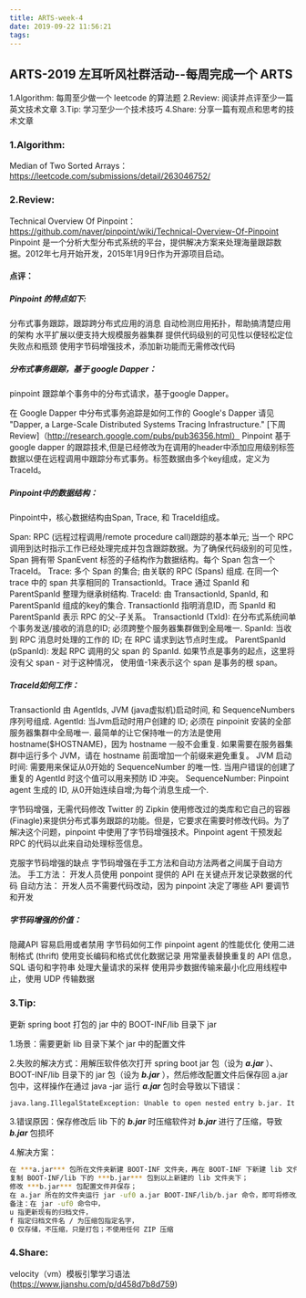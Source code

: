 ```yaml
---
title: ARTS-week-4
date: 2019-09-22 11:56:21
tags:
---
```


## ARTS-2019 左耳听风社群活动--每周完成一个 ARTS
1.Algorithm: 每周至少做一个 leetcode 的算法题
2.Review: 阅读并点评至少一篇英文技术文章
3.Tip: 学习至少一个技术技巧
4.Share: 分享一篇有观点和思考的技术文章

### 1.Algorithm:

Median of Two Sorted Arrays：https://leetcode.com/submissions/detail/263046752/

### 2.Review:

Technical Overview Of Pinpoint：https://github.com/naver/pinpoint/wiki/Technical-Overview-Of-Pinpoint
Pinpoint 是一个分析大型分布式系统的平台，提供解决方案来处理海量跟踪数据。2012年七月开始开发，2015年1月9日作为开源项目启动。

#### 点评：

##### Pinpoint 的特点如下:

分布式事务跟踪，跟踪跨分布式应用的消息
自动检测应用拓扑，帮助搞清楚应用的架构
水平扩展以便支持大规模服务器集群
提供代码级别的可见性以便轻松定位失败点和瓶颈
使用字节码增强技术，添加新功能而无需修改代码

##### 分布式事务跟踪，基于 google Dapper：
pinpoint 跟踪单个事务中的分布式请求，基于google Dapper。

在 Google Dapper 中分布式事务追踪是如何工作的
Google's Dapper 请见 "Dapper, a Large-Scale Distributed Systems Tracing Infrastructure." [下周Review]（http://research.google.com/pubs/pub36356.html）
Pinpoint 基于 google dapper 的跟踪技术,但是已经修改为在调用的header中添加应用级别标签数据以便在远程调用中跟踪分布式事务。标签数据由多个key组成，定义为 TraceId。

##### Pinpoint中的数据结构：
Pinpoint中，核心数据结构由Span, Trace, 和 TraceId组成。

Span: RPC (远程过程调用/remote procedure call)跟踪的基本单元; 当一个 RPC 调用到达时指示工作已经处理完成并包含跟踪数据。为了确保代码级别的可见性，Span 拥有带 SpanEvent 标签的子结构作为数据结构。每个 Span 包含一个 TraceId。
Trace: 多个 Span 的集合; 由关联的 RPC (Spans) 组成. 在同一个 trace 中的 span 共享相同的 TransactionId。Trace 通过 SpanId 和 ParentSpanId 整理为继承树结构.
TraceId: 由 TransactionId, SpanId, 和 ParentSpanId 组成的key的集合. TransactionId 指明消息ID，而 SpanId 和 ParentSpanId 表示 RPC 的父-子关系。
TransactionId (TxId): 在分布式系统间单个事务发送/接收的消息的ID; 必须跨整个服务器集群做到全局唯一.
SpanId: 当收到 RPC 消息时处理的工作的 ID; 在 RPC 请求到达节点时生成。
ParentSpanId (pSpanId): 发起 RPC 调用的父 span 的 SpanId. 如果节点是事务的起点，这里将没有父 span - 对于这种情况， 使用值-1来表示这个 span 是事务的根 span。

##### TraceId如何工作：
TransactionId 由 AgentIds, JVM (java虚拟机)启动时间, 和 SequenceNumbers 序列号组成.
AgentId: 当Jvm启动时用户创建的 ID; 必须在 pinpoinit 安装的全部服务器集群中全局唯一. 最简单的让它保持唯一的方法是使用 hostname($HOSTNAME)，因为 hostname 一般不会重复. 如果需要在服务器集群中运行多个 JVM，请在 hostname 前面增加一个前缀来避免重复。
JVM 启动时间: 需要用来保证从0开始的 SequenceNumber 的唯一性. 当用户错误的创建了重复的 AgentId 时这个值可以用来预防 ID 冲突。
SequenceNumber: Pinpoint agent 生成的 ID, 从0开始连续自增;为每个消息生成一个.

字节码增强，无需代码修改
Twitter 的 Zipkin 使用修改过的类库和它自己的容器 (Finagle)来提供分布式事务跟踪的功能。但是，它要求在需要时修改代码。为了解决这个问题，pinpoint 中使用了字节码增强技术。Pinpoint agent 干预发起 RPC 的代码以此来自动处理标签信息。

克服字节码增强的缺点
字节码增强在手工方法和自动方法两者之间属于自动方法。
手工方法： 开发人员使用 ponpoint 提供的 API 在关键点开发记录数据的代码
自动方法： 开发人员不需要代码改动，因为 pinpoint 决定了哪些 API 要调节和开发

##### 字节码增强的价值：
隐藏API
容易启用或者禁用
字节码如何工作
pinpoint agent 的性能优化
使用二进制格式 (thrift)
使用变长编码和格式优化数据记录
用常量表替换重复的 API 信息，SQL 语句和字符串
处理大量请求的采样
使用异步数据传输来最小化应用线程中止，使用 UDP 传输数据


### 3.Tip:

更新 spring boot 打包的 jar 中的 BOOT-INF/lib 目录下 jar

1.场景：需要更新 lib 目录下某个 jar 中的配置文件

2.失败的解决方式：用解压软件依次打开 spring boot jar 包（设为 ***a.jar*** ）、BOOT-INF/lib 目录下的 jar 包（设为 ***b.jar*** ），然后修改配置文件后保存回 a.jar 包中，这样操作在通过 java -jar 运行 ***a.jar*** 包时会导致以下错误：
``` bash
java.lang.IllegalStateException: Unable to open nested entry b.jar. It has been compressed and nested jar files must be stored without compression
```

3.错误原因：保存修改后 lib 下的 ***b.jar*** 时压缩软件对 ***b.jar*** 进行了压缩，导致 ***b.jar*** 包损坏

4.解决方案：
``` bash
在 ***a.jar*** 包所在文件夹新建 BOOT-INF 文件夹，再在 BOOT-INF 下新建 lib 文件夹；
复制 BOOT-INF/lib 下的 ***b.jar*** 包到以上新建的 lib 文件夹下；
修改 ***b.jar*** 包配置文件并保存；
在 a.jar 所在的文件夹运行 jar -uf0 a.jar BOOT-INF/lib/b.jar 命令，即可将修改后 b.jar 无压缩地添加 a.jar 的指定路径中。
备注：在 jar -uf0 命令中，
u 指更新现有的归档文件，
f 指定归档文件名 / 为压缩包指定名字，
0 仅存储，不压缩，只是打包；不使用任何 ZIP 压缩
```

### 4.Share:

velocity（vm）模板引擎学习语法(https://www.jianshu.com/p/d458d7b8d759)
